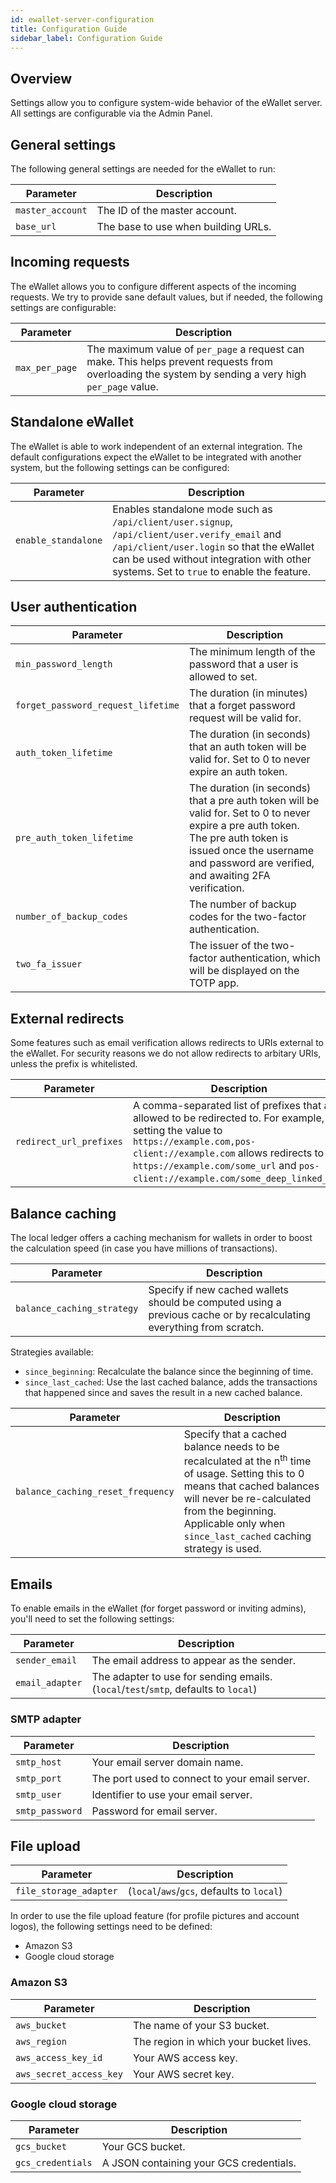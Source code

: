 ```yaml
---
id: ewallet-server-configuration
title: Configuration Guide
sidebar_label: Configuration Guide
---
```


## Overview

Settings allow you to configure system-wide behavior of the eWallet server. All settings are configurable via the Admin Panel.

## General settings

The following general settings are needed for the eWallet to run:

| Parameter | Description   |
| ---       |   ---         |
| `master_account`  | The ID of the master account. |
| `base_url`        | The base to use when building URLs. |




## Incoming requests

The eWallet allows you to configure different aspects of the incoming requests.
We try to provide sane default values, but if needed, the following settings are configurable:


| Parameter | Description   |
| ---       |   ---         |
| `max_per_page`  | The maximum value of `per_page` a request can make. This helps prevent requests from overloading the system by sending a very high `per_page` value. |



## Standalone eWallet

The eWallet is able to work independent of an external integration. The default configurations expect the eWallet to be integrated with another system, but the following settings can be configured:


| Parameter | Description   |
| ---       |   ---         |
| `enable_standalone`  | Enables standalone mode such as `/api/client/user.signup`, `/api/client/user.verify_email` and `/api/client/user.login` so that the eWallet can be used without integration with other systems. Set to `true` to enable the feature. |


## User authentication

| Parameter | Description   |
| ---       |   ---         |
| `min_password_length`  | The minimum length of the password that a user is allowed to set. |
| `forget_password_request_lifetime`    |   The duration (in minutes) that a forget password request will be valid for. |
| `auth_token_lifetime` | The duration (in seconds) that an auth token will be valid for. Set to 0 to never expire an auth token. |
| `pre_auth_token_lifetime` | The duration (in seconds) that a pre auth token will be valid for. Set to 0 to never expire a pre auth token. The pre auth token is issued once the username and password are verified, and awaiting 2FA verification. |
| `number_of_backup_codes`  |   The number of backup codes for the two-factor authentication. |
| `two_fa_issuer`   | The issuer of the two-factor authentication, which will be displayed on the TOTP app. |



## External redirects

Some features such as email verification allows redirects to URIs external to the eWallet. For security reasons we do not allow redirects to arbitary URIs, unless the prefix is whitelisted.


| Parameter | Description   |
| ---       |   ---         |
| `redirect_url_prefixes`  | A comma-separated list of prefixes that are allowed to be redirected to. For example, setting the value to `https://example.com,pos-client://example.com` allows redirects to `https://example.com/some_url` and `pos-client://example.com/some_deep_linked_url`. |


## Balance caching

The local ledger offers a caching mechanism for wallets in order to boost the calculation speed (in case you have millions of transactions).

| Parameter | Description   |
| ---   | ---   |
| `balance_caching_strategy`    |   Specify if new cached wallets should be computed using a previous cache or by recalculating everything from scratch.    |


  Strategies available:
  - `since_beginning`: Recalculate the balance since the beginning of time.
  - `since_last_cached`: Use the last cached balance, adds the transactions that happened since and saves the result in a new cached balance.

| Parameter | Description   |
| ---   | ---   |
| `balance_caching_reset_frequency`    |   Specify that a cached balance needs to be recalculated at the n<sup>th</sup> time of usage. Setting this to 0 means that cached balances will never be re-calculated from the beginning. Applicable only when `since_last_cached` caching strategy is used.    |



## Emails

To enable emails in the eWallet (for forget password or inviting admins), you'll need to set the following settings:


| Parameter | Description   |
| ---   | ---   |
| `sender_email`    |   The email address to appear as the sender.   |
| `email_adapter`    |  The adapter to use for sending emails. (`local`/`test`/`smtp`, defaults to `local`)   |

### SMTP adapter

| Parameter | Description   |
| ---   | ---   |
| `smtp_host`   | Your email server domain name.    |
| `smtp_port` | The port used to connect to your email server. |
| `smtp_user` | Identifier to use your email server. |
| `smtp_password`   | Password for email server. |



## File upload

| Parameter | Description   |
| ---   | ---   |
| `file_storage_adapter` | (`local`/`aws`/`gcs`, defaults to `local`) |

In order to use the file upload feature (for profile pictures and account logos), the following settings need to be defined:
* Amazon S3
* Google cloud storage

### Amazon S3

| Parameter | Description   |
| ---   | ---   |
| `aws_bucket` | The name of your S3 bucket. |
| `aws_region` | The region in which your bucket lives. |
| `aws_access_key_id` | Your AWS access key. |
| `aws_secret_access_key` |  Your AWS secret key. |

### Google cloud storage

| Parameter | Description   |
| ---   | ---   |
| `gcs_bucket` | Your GCS bucket. |
| `gcs_credentials` | A JSON containing your GCS credentials. |